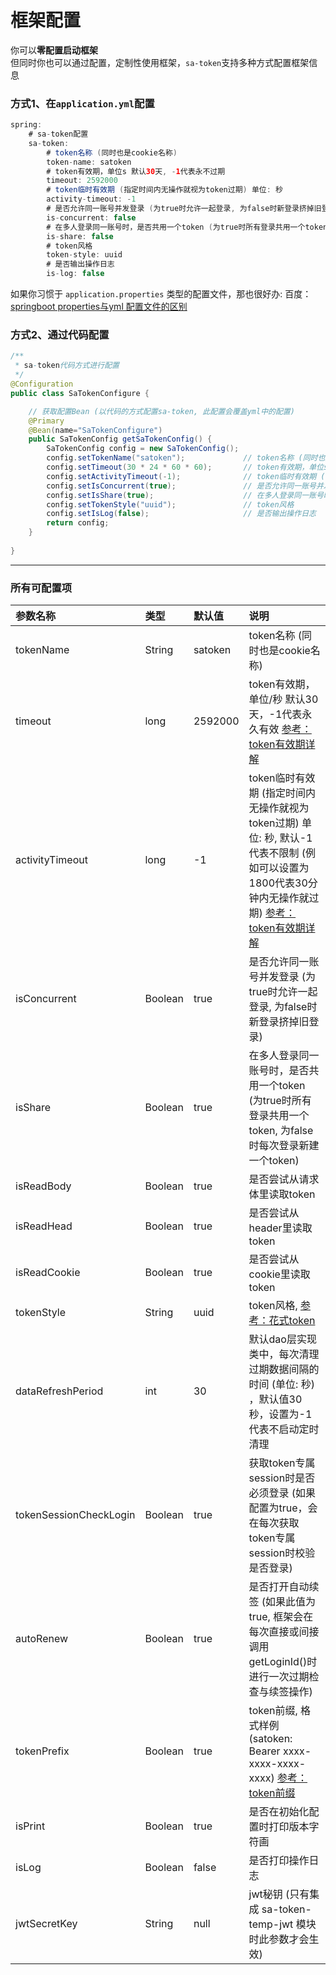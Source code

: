 # 框架配置
你可以**零配置启动框架** <br>
但同时你也可以通过配置，定制性使用框架，`sa-token`支持多种方式配置框架信息





### 方式1、在`application.yml`配置

``` java
spring: 
    # sa-token配置
    sa-token: 
        # token名称 (同时也是cookie名称)
        token-name: satoken
        # token有效期，单位s 默认30天, -1代表永不过期 
        timeout: 2592000
        # token临时有效期 (指定时间内无操作就视为token过期) 单位: 秒
        activity-timeout: -1
        # 是否允许同一账号并发登录 (为true时允许一起登录, 为false时新登录挤掉旧登录) 
        is-concurrent: false
        # 在多人登录同一账号时，是否共用一个token (为true时所有登录共用一个token, 为false时每次登录新建一个token) 
        is-share: false
        # token风格
        token-style: uuid
        # 是否输出操作日志 
        is-log: false
```

如果你习惯于 `application.properties` 类型的配置文件，那也很好办: 百度： [springboot properties与yml 配置文件的区别](https://www.baidu.com/s?ie=UTF-8&wd=springboot%20properties%E4%B8%8Eyml%20%E9%85%8D%E7%BD%AE%E6%96%87%E4%BB%B6%E7%9A%84%E5%8C%BA%E5%88%AB)


### 方式2、通过代码配置
``` java 
/**
 * sa-token代码方式进行配置
 */
@Configuration
public class SaTokenConfigure {

	// 获取配置Bean (以代码的方式配置sa-token, 此配置会覆盖yml中的配置)
	@Primary
	@Bean(name="SaTokenConfigure")
	public SaTokenConfig getSaTokenConfig() {
		SaTokenConfig config = new SaTokenConfig();
		config.setTokenName("satoken");             // token名称 (同时也是cookie名称)
		config.setTimeout(30 * 24 * 60 * 60);       // token有效期，单位s 默认30天
		config.setActivityTimeout(-1);              // token临时有效期 (指定时间内无操作就视为token过期) 单位: 秒
		config.setIsConcurrent(true);               // 是否允许同一账号并发登录 (为true时允许一起登录, 为false时新登录挤掉旧登录) 
		config.setIsShare(true);                    // 在多人登录同一账号时，是否共用一个token (为true时所有登录共用一个token, 为false时每次登录新建一个token) 
		config.setTokenStyle("uuid");               // token风格 
		config.setIsLog(false);                     // 是否输出操作日志 
		return config;
	}
	
}
```


--- 
### 所有可配置项
| 参数名称				| 类型		| 默认值		| 说明																				|
| :--------				| :--------	| :--------	| :--------																			|
| tokenName				| String	| satoken	| token名称 (同时也是cookie名称)													|
| timeout				| long		| 2592000	| token有效期，单位/秒 默认30天，-1代表永久有效	[参考：token有效期详解](/fun/token-timeout)		|
| activityTimeout		| long		| -1		| token临时有效期 (指定时间内无操作就视为token过期) 单位: 秒, 默认-1 代表不限制 (例如可以设置为1800代表30分钟内无操作就过期) 	[参考：token有效期详解](/fun/token-timeout)													|
| isConcurrent			| Boolean	| true		| 是否允许同一账号并发登录 (为true时允许一起登录, 为false时新登录挤掉旧登录)															|
| isShare				| Boolean	| true		| 在多人登录同一账号时，是否共用一个token (为true时所有登录共用一个token, 为false时每次登录新建一个token) 	|
| isReadBody			| Boolean	| true		| 是否尝试从请求体里读取token														|
| isReadHead			| Boolean	| true		| 是否尝试从header里读取token														|
| isReadCookie			| Boolean	| true		| 是否尝试从cookie里读取token														|
| tokenStyle			| String	| uuid		| token风格, [参考：花式token](/use/token-style)										|
| dataRefreshPeriod		| int		| 30		| 默认dao层实现类中，每次清理过期数据间隔的时间 (单位: 秒) ，默认值30秒，设置为-1代表不启动定时清理 		|
| tokenSessionCheckLogin	| Boolean	| true	| 获取token专属session时是否必须登录 (如果配置为true，会在每次获取token专属session时校验是否登录)		|
| autoRenew				| Boolean	| true		| 是否打开自动续签 (如果此值为true, 框架会在每次直接或间接调用getLoginId()时进行一次过期检查与续签操作)		|
| tokenPrefix			| Boolean	| true		| token前缀, 格式样例(satoken: Bearer xxxx-xxxx-xxxx-xxxx)	[参考：token前缀](/use/token-prefix) 			|
| isPrint				| Boolean	| true		| 是否在初始化配置时打印版本字符画													|
| isLog					| Boolean	| false		| 是否打印操作日志																	|
| jwtSecretKey			| String	| null		| jwt秘钥 (只有集成 sa-token-temp-jwt 模块时此参数才会生效)							|
